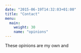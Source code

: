 ```yaml
---
date: "2015-06-19T14:32:03+01:00"
title: "Contact"
menu:
  main:
    weight: 30
    name: "opinions"
---
```

These opinions are my own and 
